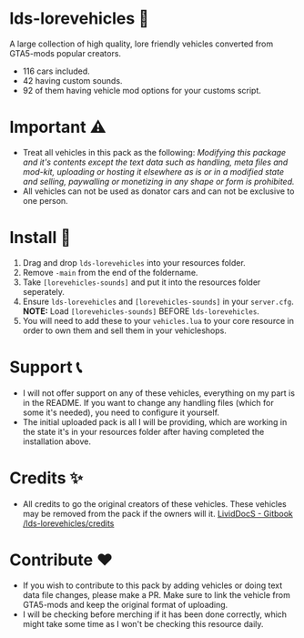 # lds-lorevehicles 🚗
A large collection of high quality, lore friendly vehicles converted from GTA5-mods popular creators.

* 116 cars included.
* 42 having custom sounds.
* 92 of them having vehicle mod options for your customs script.

# Important ⚠️
* Treat all vehicles in this pack as the following: *Modifying this package and it's contents except the text data such as handling, meta files and mod-kit, uploading or hosting it elsewhere as is or in a modified state and selling, paywalling or monetizing in any shape or form is prohibited.*
* All vehicles can not be used as donator cars and can not be exclusive to one person.

# Install 🔧
1. Drag and drop `lds-lorevehicles` into your resources folder.
2. Remove `-main` from the end of the foldername.
3. Take `[lorevehicles-sounds]` and put it into the resources folder seperately.
4. Ensure `lds-lorevehicles` and `[lorevehicles-sounds]` in your `server.cfg`.
**NOTE:** Load `[lorevehicles-sounds]` BEFORE `lds-lorevehicles`.
5. You will need to add these to your `vehicles.lua` to your core resource in order to own them and sell them in your vehicleshops.

# Support 📞
* I will not offer support on any of these vehicles, everything on my part is in the README. If you want to change any handling files (which for some it's needed), you need to configure it yourself.
* The initial uploaded pack is all I will be providing, which are working in the state it's in your resources folder after having completed the installation above.

# Credits ✨
* All credits to go the original creators of these vehicles. These vehicles may be removed from the pack if the owners will it.
[LividDocS - Gitbook /lds-lorevehicles/credits](https://lividdocs.gitbook.io/lividdocs/lds-lorevehicles/credits)

# Contribute ❤️
* If you wish to contribute to this pack by adding vehicles or doing text data file changes, please make a PR. Make sure to link the vehicle from GTA5-mods and keep the original format of uploading.
* I will be checking before merching if it has been done correctly, which might take some time as I won't be checking this resource daily.
